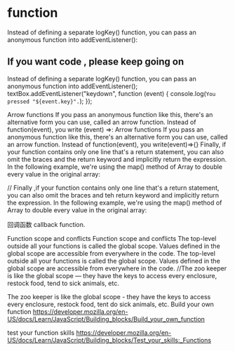 # function 

Instead of defining a separate logKey() function, you can pass an anonymous function into addEventListener():
## If you want code , please keep going on
Instead of defining a separate logKey() function, you can pass an anonymous function into 
addEventListener();
textBox.addEventListener("keydown", function (event) {
  console.log(`You pressed "${event.key}".`);
});


Arrow functions
If you pass an anonymous function like this, there's an alternative form you can use, called an arrow function. Instead of function(event), you write (event) =>:
Arrow functions 
If you pass an anonymous function like this, there's an alternative form you can use, called 
an arrow function. Instead of function(event), you write(event)=>{}
Finally, if your function contains only one line that's a return statement, you can also omit the braces and the return keyword and implicitly return the expression. In the following example, we're using the map() method of Array to double every value in the original array:

// Finally ,if your function contains only one line that's a return statement, you can also omit  the braces and teh return keyword and implicitly return the expression. In the following example, we're using the map() method of Array to double every value in the original array:

回调函数 callback function.

Function scope and conflicts
Function scope and conflicts
The top-level outside all your functions is called the global scope. Values defined in the global scope are accessible from everywhere in the code.
The top-level outside all your functions is called the global scope. Values defined in the global scope are accessible from everywhere in the code.
//The zoo keeper is like the global scope — they have the keys to access every enclosure, restock food, tend to sick animals, etc.

The zoo keeper is like the global scope - they have the keys to access every enclosure, restock food, tent do sick animals, etc.
Build your own function
https://developer.mozilla.org/en-US/docs/Learn/JavaScript/Building_blocks/Build_your_own_function

test your function skills
https://developer.mozilla.org/en-US/docs/Learn/JavaScript/Building_blocks/Test_your_skills:_Functions

